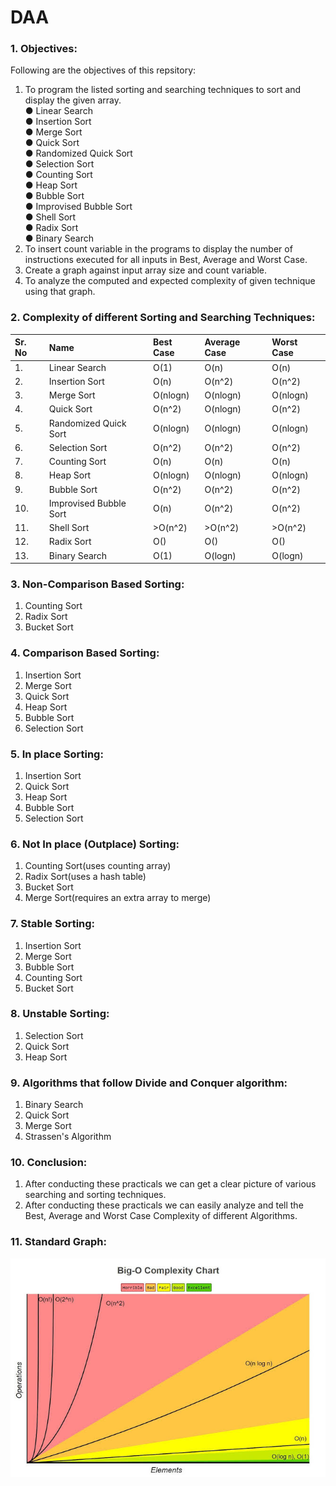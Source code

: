 # DAA

### 1. Objectives:

Following are the objectives of this repsitory:<br>
1.	To program the listed sorting and searching techniques to sort and display the given array.<br>
●	Linear Search<br>
●	Insertion Sort<br>
●	Merge Sort<br>
●	Quick Sort<br>
●	Randomized Quick Sort<br>
●	Selection Sort<br>
●	Counting Sort<br>
●	Heap Sort<br>
●	Bubble Sort<br>
●	Improvised Bubble Sort<br>
●	Shell Sort<br>
●	Radix Sort<br>
●	Binary Search<br>
2.	To insert count variable in the programs to display the number of instructions executed for all inputs in Best, Average and Worst Case.
3.	Create a graph against input array size and count variable.
4.	To analyze the computed and expected complexity of given technique using that graph.

### 2. Complexity of different Sorting and Searching Techniques:
Sr. No |	Name	| Best Case | Average Case | Worst Case
:--|:--|:--|:--|:--|
1.| Linear Search |O(1) |O(n) |O(n)
2.| Insertion Sort |O(n) |O(n^2) |O(n^2)
3.| Merge Sort |O(nlogn) |O(nlogn) |O(nlogn)
4.| Quick Sort |O(n^2) |O(nlogn) |O(n^2)
5.| Randomized Quick Sort |O(nlogn) |O(nlogn) |O(nlogn)
6.| Selection Sort |O(n^2) |O(n^2) |O(n^2)
7.| Counting Sort |O(n) |O(n) |O(n)
8.| Heap Sort |O(nlogn) |O(nlogn) |O(nlogn)
9.| Bubble Sort |O(n^2) |O(n^2) |O(n^2)
10.| Improvised Bubble Sort |O(n) |O(n^2) |O(n^2)
11.| Shell Sort |>O(n^2) |>O(n^2) |>O(n^2)
12.| Radix Sort |O() |O() |O()
13.| Binary Search|O(1) |O(logn)|O(logn)

### 3. Non-Comparison Based Sorting:
1.	Counting Sort<br>
2.	Radix Sort<br>
3.	Bucket Sort<br>

### 4. Comparison Based Sorting:
1.	Insertion Sort<br>
2.	Merge Sort<br>
3.	Quick Sort<br>
4.	Heap Sort<br>
5.  Bubble Sort<br>
6.  Selection Sort<br>

### 5. In place Sorting:
1.	Insertion Sort<br>
2.	Quick Sort<br>
3.	Heap Sort<br>
4.  Bubble Sort<br>
5.  Selection Sort<br>

### 6. Not In place (Outplace) Sorting:
1.	Counting Sort(uses counting array)<br>
2.	Radix Sort(uses a hash table)<br>
3.	Bucket Sort<br>
4.  Merge Sort(requires an extra array to merge)<br>

### 7. Stable Sorting:
1.	Insertion Sort<br>
2.	Merge Sort<br>
3.	Bubble Sort<br>
4.	Counting Sort<br>
5.  Bucket Sort<br>

### 8. Unstable Sorting:
1.	Selection Sort<br>
2.  Quick Sort<br>
3.  Heap Sort<br>

### 9. Algorithms that follow Divide and Conquer algorithm:
1.	Binary Search<br>
2.  Quick Sort<br>
3.  Merge Sort<br>
4.  Strassen's Algorithm<br>

### 10. Conclusion:
1. After conducting these practicals we can get a clear picture of various searching and sorting techniques.
2. After conducting these practicals we can easily analyze and tell the Best, Average and Worst Case Complexity of different Algorithms.

### 11. Standard Graph:
<img src="complexity.jpeg"/>
